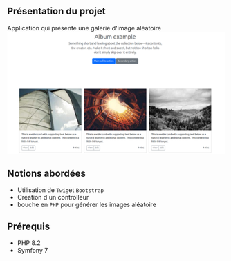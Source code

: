 ## Présentation du projet
Application qui présente une galerie d'image aléatoire 
![alt text](image-1.png)
## Notions abordées
- Utilisation de `Twig`et `Bootstrap`
- Création d'un controlleur
- bouche en `PHP` pour générer les images aléatoire

## Prérequis

- PHP 8.2
- Symfony 7

